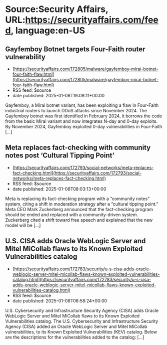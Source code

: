 # Source:Security Affairs, URL:https://securityaffairs.com/feed, language:en-US

## Gayfemboy Botnet targets Four-Faith router vulnerability
 - [https://securityaffairs.com/172805/malware/gayfemboy-mirai-botnet-four-faith-flaw.html](https://securityaffairs.com/172805/malware/gayfemboy-mirai-botnet-four-faith-flaw.html)
 - RSS feed: $source
 - date published: 2025-01-08T19:09:11+00:00

Gayfemboy, a Mirai botnet variant, has been exploiting a flaw in Four-Faith industrial routers to launch DDoS attacks since November 2024. The Gayfemboy botnet was first identified in February 2024, it borrows the code from the basic Mirai variant and now integrates N-day and 0-day exploits. By November 2024, Gayfemboy exploited 0-day vulnerabilities in Four-Faith [&#8230;]

## Meta replaces fact-checking with community notes post ‘Cultural Tipping Point’
 - [https://securityaffairs.com/172793/social-networks/meta-replaces-fact-checking.html](https://securityaffairs.com/172793/social-networks/meta-replaces-fact-checking.html)
 - RSS feed: $source
 - date published: 2025-01-08T08:03:13+00:00

Meta is replacing its fact-checking program with a &#8220;community notes&#8221; system, citing a shift in moderation strategy after a &#8220;cultural tipping point.&#8221; Meta CEO Mark Zuckerberg announced that the fact-checking program should be ended and replaced with a community-driven system. Zuckerberg cited a shift toward free speech and explained that the new model will be [&#8230;]

## U.S. CISA adds Oracle WebLogic Server and Mitel MiCollab flaws to its Known Exploited Vulnerabilities catalog
 - [https://securityaffairs.com/172783/security/u-s-cisa-adds-oracle-weblogic-server-mitel-micollab-flaws-known-exploited-vulnerabilities-catalog.html](https://securityaffairs.com/172783/security/u-s-cisa-adds-oracle-weblogic-server-mitel-micollab-flaws-known-exploited-vulnerabilities-catalog.html)
 - RSS feed: $source
 - date published: 2025-01-08T06:58:24+00:00

U.S. Cybersecurity and Infrastructure Security Agency (CISA) adds Oracle WebLogic Server and Mitel MiCollab flaws to its Known Exploited Vulnerabilities catalog. The U.S. Cybersecurity and Infrastructure Security Agency (CISA) added an Oracle WebLogic Server and Mitel MiCollab vulnerabilities, to its Known Exploited Vulnerabilities (KEV) catalog. Below are the descriptions for the vulnerabilities added to the catalog: [&#8230;]

